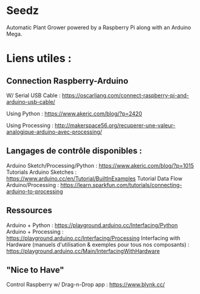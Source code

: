 # Seedz
Automatic Plant Grower powered by a Raspberry Pi along with an Arduino Mega.

# Liens utiles : 
## Connection Raspberry-Arduino
W/ Serial USB Cable : https://oscarliang.com/connect-raspberry-pi-and-arduino-usb-cable/

Using Python : https://www.akeric.com/blog/?p=2420

Using Processing : http://makerspace56.org/recuperer-une-valeur-analogique-arduino-avec-processing/

## Langages de contrôle disponibles :
Arduino Sketch/Processing/Python : https://www.akeric.com/blog/?p=1015
Tutorials Arduino Sketches : https://www.arduino.cc/en/Tutorial/BuiltInExamples
Tutorial Data Flow Arduino/Processing : 
https://learn.sparkfun.com/tutorials/connecting-arduino-to-processing

## Ressources
Arduino + Python : https://playground.arduino.cc/Interfacing/Python
Arduino + Processing : https://playground.arduino.cc/Interfacing/Processing
Interfacing with Hardware (manuels d'utilisation & exemples pour tous nos composants) : https://playground.arduino.cc/Main/InterfacingWithHardware

## "Nice to Have"
Control Raspberry w/ Drag-n-Drop app : https://www.blynk.cc/
